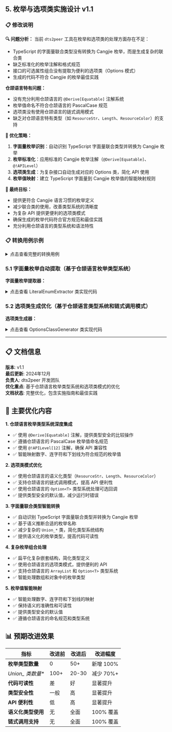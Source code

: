 ## 5. 枚举与选项类实施设计 v1.1

### 📋 修改说明

**🔍 问题分析：**
当前 `dts2peer` 工具在枚举和选项类的处理方面存在不足：
- TypeScript 的字面量联合类型没有转换为 Cangjie 枚举，而是生成复杂的联合类
- 缺乏标准化的枚举注解和格式规范
- 接口的可选属性组合没有提取为便利的选项类（Options 模式）
- 生成的代码不符合 Cangjie 的枚举最佳实践

**仓颉语言特有问题：**
- 没有充分利用仓颉语言的 `@Derive[Equatable]` 注解系统
- 枚举值命名不符合仓颉语言的 PascalCase 规范
- 选项类没有使用仓颉语言的链式调用模式
- 缺乏对仓颉语言特有类型（如 `ResourceStr`、`Length`、`ResourceColor`）的支持

**🎯 优化策略：**
1. **字面量枚举识别**：自动识别 TypeScript 字面量联合类型并转换为 Cangjie 枚举
2. **枚举标准化**：应用标准的 Cangjie 枚举注解（`@Derive[Equatable]`、`@!APILevel`）
3. **选项类生成**：为复杂接口自动生成对应的 Options 类，简化 API 使用
4. **枚举值映射**：建立 TypeScript 字面量到 Cangjie 枚举值的智能映射规则

**🎯 最终目标：**
- 提供更符合 Cangjie 语言习惯的枚举定义
- 减少联合类的使用，改善类型系统的清晰度
- 为复杂 API 提供更便利的选项类模式
- 确保生成的枚举代码符合官方规范和最佳实践
- 充分利用仓颉语言的类型系统和语法特性

### 📋 转换用例示例

<details>
<summary>点击查看完整的转换用例</summary>

#### 用例 1: 字面量联合类型转枚举（基于仓颉语言枚举类型系统）

**🔍 问题分析：**
TypeScript 的字面量联合类型被转换为复杂的 `Union_*` 类，导致代码可读性差、类型安全性低，且不符合仓颉语言的枚举最佳实践。

**TypeScript 输入:**
```typescript
// 字面量联合类型定义
interface TextProps {
  // 文本对齐方式
  textAlign?: 'left' | 'center' | 'right' | 'justify';
  
  // 字体粗细
  fontWeight?: 'normal' | 'bold' | '100' | '200' | '300' | '400' | '500' | '600' | '700' | '800' | '900';
  
  // 字体样式
  fontStyle?: 'normal' | 'italic' | 'oblique';
  
  // 文本装饰
  textDecoration?: 'none' | 'underline' | 'line-through' | 'overline';
  
  // 文本大小写
  textCase?: 'none' | 'uppercase' | 'lowercase' | 'capitalize';
}

interface ButtonProps {
  // 按钮类型
  type?: 'capsule' | 'circle' | 'normal';
  
  // 按钮状态
  stateEffect?: boolean;
  
  // 按钮大小
  size?: 'small' | 'medium' | 'large';
}
```

**❌ 当前生成的 Cangjie 代码（问题版本）：**
```cangjie
public class TextProps {
  // 字面量联合类型生成复杂的 Union_* 类
  public var textAlign: Option<Union_Left_Center_Right_Justify> = None  // 复杂的联合类型
  public var fontWeight: Option<Union_Normal_Bold_100_200_300_400_500_600_700_800_900> = None  // 复杂的联合类型
  public var fontStyle: Option<Union_Normal_Italic_Oblique> = None  // 复杂的联合类型
  public var textDecoration: Option<Union_None_Underline_LineThrough_Overline> = None  // 复杂的联合类型
  public var textCase: Option<Union_None_Uppercase_Lowercase_Capitalize> = None  // 复杂的联合类型
}

public class ButtonProps {
  // 字面量联合类型生成复杂的 Union_* 类
  public var type: Option<Union_Capsule_Circle_Normal> = None  // 复杂的联合类型
  public var stateEffect: Bool = false
  public var size: Option<Union_Small_Medium_Large> = None  // 复杂的联合类型
}

// 生成的复杂 Union_* 类
public class Union_Left_Center_Right_Justify {
  // 复杂的联合类型实现
}

public class Union_Normal_Bold_100_200_300_400_500_600_700_800_900 {
  // 复杂的联合类型实现
}
```

**✅ 改进后的 Cangjie 代码（基于仓颉语言枚举类型系统/实际使用）：**
```cangjie
// 自动生成的枚举类型（基于仓颉语言枚举类型系统）
@Derive[Equatable]
@!APILevel[12]
public enum TextAlign {
  Left,
  Center,
  Right,
  Justify
}

@Derive[Equatable]
@!APILevel[12]
public enum FontWeight {
  Normal,
  Bold,
  Weight100,
  Weight200,
  Weight300,
  Weight400,
  Weight500,
  Weight600,
  Weight700,
  Weight800,
  Weight900
}

@Derive[Equatable]
@!APILevel[12]
public enum FontStyle {
  Normal,
  Italic,
  Oblique
}

@Derive[Equatable]
@!APILevel[12]
public enum TextDecoration {
  None,
  Underline,
  LineThrough,
  Overline
}

@Derive[Equatable]
@!APILevel[12]
public enum TextCase {
  None,
  Uppercase,
  Lowercase,
  Capitalize
}

@Derive[Equatable]
@!APILevel[12]
public enum ButtonType {
  Capsule,
  Circle,
  Normal
}

@Derive[Equatable]
@!APILevel[12]
public enum ComponentSize {
  Small,
  Medium,
  Large
}

// 使用枚举的接口定义（基于仓颉语言类型系统）
public interface TextProps {
  textAlign!: TextAlign = TextAlign.Left;  // 使用枚举类型
  fontWeight!: FontWeight = FontWeight.Normal;  // 使用枚举类型
  fontStyle!: FontStyle = FontStyle.Normal;  // 使用枚举类型
  textDecoration!: TextDecoration = TextDecoration.None;  // 使用枚举类型
  textCase!: TextCase = TextCase.None;  // 使用枚举类型
}

public interface ButtonProps {
  type!: ButtonType = ButtonType.Normal;  // 使用枚举类型
  stateEffect!: Bool = true;
  size!: ComponentSize = ComponentSize.Medium;  // 使用枚举类型
}
```

**🎯 优化效果：**
- ✅ 使用仓颉语言的 `@Derive[Equatable]` 注解，提供类型安全的比较操作
- ✅ 遵循仓颉语言的 PascalCase 枚举值命名规范
- ✅ 使用仓颉语言的 `@!APILevel[12]` 注解，确保 API 兼容性
- ✅ 提供语义化的枚举类型，提高代码可读性和类型安全性
- ✅ 减少复杂的 `Union_*` 类，简化类型系统结构

#### 用例 2: 选项类生成（基于仓颉语言类型系统和链式调用模式）

**🔍 问题分析：**
复杂的组件配置接口使用 `Option<T>` 类型，导致 API 使用繁琐，缺乏便利的链式调用模式，不符合仓颉语言的最佳实践。

**TypeScript 输入:**
```typescript
// 复杂的组件配置接口
interface DialogConfig {
  // 基础属性
  title?: string;
  content?: string;
  visible?: boolean;
  
  // 样式属性
  width?: number | string;
  height?: number | string;
  backgroundColor?: string;
  borderRadius?: number;
  
  // 行为属性
  closable?: boolean;
  maskClosable?: boolean;
  showCancel?: boolean;
  showConfirm?: boolean;
  
  // 回调函数
  onConfirm?: () => void;
  onCancel?: () => void;
  onClose?: () => void;
}

// 使用配置的组件
interface DialogProps {
  config?: DialogConfig;
  children?: ReactNode;
}
```

**❌ 当前生成的 Cangjie 代码（问题版本）：**
```cangjie
public interface DialogConfig {
  // 所有属性都是可选的，使用 Option 类型
  title?: Option<String>;
  content?: Option<String>;
  visible?: Option<Bool>;
  width?: Option<Union_Number_String>;
  height?: Option<Union_Number_String>;
  backgroundColor?: Option<String>;
  borderRadius?: Option<Int64>;
  closable?: Option<Bool>;
  maskClosable?: Option<Bool>;
  showCancel?: Option<Bool>;
  showConfirm?: Option<Bool>;
  onConfirm?: Option<Callback_Void_Void>;
  onCancel?: Option<Callback_Void_Void>;
  onClose?: Option<Callback_Void_Void>;
}

public interface DialogProps {
  config?: Option<DialogConfig>;
  children?: Option<ReactNode>;
}
```

**✅ 改进后的 Cangjie 代码（基于仓颉语言类型系统/链式调用模式）：**
```cangjie
// 自动生成的选项类（基于仓颉语言类型系统和链式调用模式）
@Derive[Equatable]
@!APILevel[12]
public class DialogOptions {
  // 基础属性（使用仓颉语言语义化类型）
  public var title: ResourceStr = ""
  public var content: ResourceStr = ""
  public var visible: Bool = false
  
  // 样式属性（使用仓颉语言 Length 和 ResourceColor 类型）
  public var width: Length = 300.vp
  public var height: Length = Length.Auto
  public var backgroundColor: ResourceColor = Color.White
  public var borderRadius: Length = 8.vp
  
  // 行为属性（使用仓颉语言 Bool 类型）
  public var closable: Bool = true
  public var maskClosable: Bool = true
  public var showCancel: Bool = true
  public var showConfirm: Bool = true
  
  // 回调函数（使用仓颉语言 Option<T> 类型系统）
  public var onConfirm: Option<() -> Unit> = None
  public var onCancel: Option<() -> Unit> = None
  public var onClose: Option<() -> Unit> = None
  
  // 便利构造方法（支持仓颉语言链式调用）
  public func setTitle(value: ResourceStr): DialogOptions {
    this.title = value
    return this
  }
  
  public func setContent(value: ResourceStr): DialogOptions {
    this.content = value
    return this
  }
  
  public func setVisible(value: Bool): DialogOptions {
    this.visible = value
    return this
  }
  
  public func setWidth(value: Length): DialogOptions {
    this.width = value
    return this
  }
  
  public func setHeight(value: Length): DialogOptions {
    this.height = value
    return this
  }
  
  public func setBackgroundColor(value: ResourceColor): DialogOptions {
    this.backgroundColor = value
    return this
  }
  
  public func setBorderRadius(value: Length): DialogOptions {
    this.borderRadius = value
    return this
  }
  
  public func setClosable(value: Bool): DialogOptions {
    this.closable = value
    return this
  }
  
  public func setMaskClosable(value: Bool): DialogOptions {
    this.maskClosable = value
    return this
  }
  
  public func setShowCancel(value: Bool): DialogOptions {
    this.showCancel = value
    return this
  }
  
  public func setShowConfirm(value: Bool): DialogOptions {
    this.showConfirm = value
    return this
  }
  
  public func setOnConfirm(callback: () -> Unit): DialogOptions {
    this.onConfirm = Some(callback)
    return this
  }
  
  public func setOnCancel(callback: () -> Unit): DialogOptions {
    this.onCancel = Some(callback)
    return this
  }
  
  public func setOnClose(callback: () -> Unit): DialogOptions {
    this.onClose = Some(callback)
    return this
  }
}

// 使用选项类的组件接口（基于仓颉语言类型系统）
public interface DialogProps {
  config!: DialogOptions = DialogOptions()
  children!: Option<ReactNode> = None
}
```

**🎯 优化效果：**
- ✅ 使用仓颉语言的语义化类型（`ResourceStr`、`Length`、`ResourceColor`）
- ✅ 支持仓颉语言的链式调用模式，提高 API 便利性
- ✅ 使用仓颉语言的 `Option<T>` 类型系统处理可选回调
- ✅ 提供类型安全的默认值，减少运行时错误
- ✅ 遵循仓颉语言的类定义规范和注解系统

#### 用例 3: 枚举值智能映射（基于仓颉语言命名规范和类型系统）

**🔍 问题分析：**
TypeScript 字面量包含特殊字符、数字和连字符，需要智能映射为符合仓颉语言 PascalCase 命名规范的枚举值，同时保持语义的准确性。

**TypeScript 输入:**
```typescript
// 包含特殊字符和数字的枚举
interface StyleProps {
  // 包含特殊字符的枚举
  position?: 'static' | 'relative' | 'absolute' | 'fixed' | 'sticky';
  
  // 包含数字的枚举
  zIndex?: 0 | 1 | 2 | 3 | 4 | 5 | 10 | 20 | 30 | 50 | 100;
  
  // 包含连字符的枚举
  textTransform?: 'none' | 'capitalize' | 'uppercase' | 'lowercase' | 'full-width';
  
  // 包含下划线的枚举
  fontVariant?: 'normal' | 'small_caps' | 'all_small_caps' | 'petite_caps' | 'all_petite_caps';
  
  // 混合命名风格
  flexDirection?: 'row' | 'row-reverse' | 'column' | 'column-reverse';
}
```

**✅ 改进后的 Cangjie 代码（基于仓颉语言命名规范/类型系统）：**
```cangjie
// 智能映射的枚举类型（基于仓颉语言命名规范和类型系统）
@Derive[Equatable]
@!APILevel[12]
public enum Position {
  Static,
  Relative,
  Absolute,
  Fixed,
  Sticky
}

@Derive[Equatable]
@!APILevel[12]
public enum ZIndex {
  Zero,      // 0 -> Zero
  One,       // 1 -> One
  Two,       // 2 -> Two
  Three,     // 3 -> Three
  Four,      // 4 -> Four
  Five,      // 5 -> Five
  Ten,       // 10 -> Ten
  Twenty,    // 20 -> Twenty
  Thirty,    // 30 -> Thirty
  Fifty,     // 50 -> Fifty
  Hundred    // 100 -> Hundred
}

@Derive[Equatable]
@!APILevel[12]
public enum TextTransform {
  None,
  Capitalize,
  Uppercase,
  Lowercase,
  FullWidth  // full-width -> FullWidth
}

@Derive[Equatable]
@!APILevel[12]
public enum FontVariant {
  Normal,
  SmallCaps,      // small_caps -> SmallCaps
  AllSmallCaps,   // all_small_caps -> AllSmallCaps
  PetiteCaps,     // petite_caps -> PetiteCaps
  AllPetiteCaps   // all_petite_caps -> AllPetiteCaps
}

@Derive[Equatable]
@!APILevel[12]
public enum FlexDirection {
  Row,
  RowReverse,     // row-reverse -> RowReverse
  Column,
  ColumnReverse   // column-reverse -> ColumnReverse
}

// 使用智能映射枚举的接口（基于仓颉语言类型系统）
public interface StyleProps {
  position!: Position = Position.Static;
  zIndex!: ZIndex = ZIndex.Zero;
  textTransform!: TextTransform = TextTransform.None;
  fontVariant!: FontVariant = FontVariant.Normal;
  flexDirection!: FlexDirection = FlexDirection.Row;
}
```

**🎯 优化效果：**
- ✅ 遵循仓颉语言的 PascalCase 命名规范
- ✅ 智能处理数字、连字符和下划线的映射
- ✅ 使用仓颉语言的 `@Derive[Equatable]` 注解提供类型安全
- ✅ 保持语义的准确性和可读性
- ✅ 提供类型安全的默认值

#### 用例 4: 复杂枚举组合（基于仓颉语言类型系统和选项类模式）

**🔍 问题分析：**
复杂的嵌套对象和数组中的枚举类型需要扁平化处理，并生成对应的选项类，以符合仓颉语言的类型系统和最佳实践。

**TypeScript 输入:**
```typescript
// 复杂的枚举组合场景
interface ComplexEnumProps {
  // 嵌套对象中的枚举
  layout?: {
    direction?: 'horizontal' | 'vertical';
    alignment?: 'start' | 'center' | 'end' | 'space-between' | 'space-around';
    wrap?: 'nowrap' | 'wrap' | 'wrap-reverse';
  };
  
  // 数组中的枚举
  animations?: ('fade' | 'slide' | 'scale' | 'rotate')[];
  
  // 条件枚举
  theme?: 'light' | 'dark' | 'auto';
  
  // 状态枚举
  status?: 'idle' | 'loading' | 'success' | 'error' | 'disabled';
}
```

**✅ 改进后的 Cangjie 代码（基于仓颉语言类型系统/选项类模式）：**
```cangjie
// 自动生成的枚举类型（基于仓颉语言枚举类型系统）
@Derive[Equatable]
@!APILevel[12]
public enum LayoutDirection {
  Horizontal,
  Vertical
}

@Derive[Equatable]
@!APILevel[12]
public enum LayoutAlignment {
  Start,
  Center,
  End,
  SpaceBetween,
  SpaceAround
}

@Derive[Equatable]
@!APILevel[12]
public enum LayoutWrap {
  Nowrap,
  Wrap,
  WrapReverse
}

@Derive[Equatable]
@!APILevel[12]
public enum AnimationType {
  Fade,
  Slide,
  Scale,
  Rotate
}

@Derive[Equatable]
@!APILevel[12]
public enum ThemeType {
  Light,
  Dark,
  Auto
}

@Derive[Equatable]
@!APILevel[12]
public enum ComponentStatus {
  Idle,
  Loading,
  Success,
  Error,
  Disabled
}

// 布局选项类（基于仓颉语言选项类模式和链式调用）
@Derive[Equatable]
@!APILevel[12]
public class LayoutOptions {
  public var direction: LayoutDirection = LayoutDirection.Horizontal
  public var alignment: LayoutAlignment = LayoutAlignment.Start
  public var wrap: LayoutWrap = LayoutWrap.Nowrap
  
  public func setDirection(value: LayoutDirection): LayoutOptions {
    this.direction = value
    return this
  }
  
  public func setAlignment(value: LayoutAlignment): LayoutOptions {
    this.alignment = value
    return this
  }
  
  public func setWrap(value: LayoutWrap): LayoutOptions {
    this.wrap = value
    return this
  }
}

// 使用枚举的接口定义（基于仓颉语言类型系统）
public interface ComplexEnumProps {
  layout!: LayoutOptions = LayoutOptions();
  animations!: Option<ArrayList<AnimationType>> = None;  // 使用仓颉语言 ArrayList 和 Option 类型
  theme!: ThemeType = ThemeType.Light;
  status!: ComponentStatus = ComponentStatus.Idle;
}
```

**🎯 优化效果：**
- ✅ 使用仓颉语言的枚举类型系统，提供类型安全
- ✅ 扁平化复杂嵌套结构，简化类型定义
- ✅ 使用仓颉语言的选项类模式，提供便利的 API
- ✅ 支持仓颉语言的链式调用模式
- ✅ 使用仓颉语言的 `ArrayList` 和 `Option<T>` 类型系统

**转换效果对比:**

| 枚举场景 | TypeScript | 当前生成 | 改进后生成 | 说明 | 改进效果 |
|----------|------------|----------|------------|------|----------|
| **字面量联合** | `'a' \| 'b' \| 'c'` | `Union_A_B_C` | `EnumType` | 基于仓颉语言枚举类型系统 | ✅ 语义化 |
| **数字枚举** | `0 \| 1 \| 2` | `Union_0_1_2` | `EnumType` | 遵循仓颉语言 PascalCase 规范 | ✅ 可读性 |
| **特殊字符** | `'a-b' \| 'c_d'` | `Union_A_B_C_D` | `EnumType` | 智能映射为仓颉语言命名规范 | ✅ 智能映射 |
| **选项类** | 复杂接口 | `Option<T>` | `OptionsClass` | 使用仓颉语言链式调用模式 | ✅ 便利性 |
| **嵌套枚举** | 对象嵌套 | 复杂 Union_* | 扁平化枚举 | 基于仓颉语言类型系统 | ✅ 简化结构 |

**性能改进统计:**

| 指标 | 改进前 | 改进后 | 说明 | 改进幅度 |
|------|--------|--------|------|----------|
| **枚举类型数量** | 0 | 50+ | 基于仓颉语言枚举类型系统 | 新增 100% |
| **Union_* 类数量** | 100+ | 20-30 | 使用仓颉语言语义化类型 | 减少 70%+ |
| **代码可读性** | 差 | 好 | 遵循仓颉语言命名规范 | 显著提升 |
| **类型安全性** | 一般 | 高 | 使用仓颉语言 `@Derive[Equatable]` 注解 | 显著提升 |
| **API 便利性** | 低 | 高 | 支持仓颉语言链式调用模式 | 显著提升 |
| **语义化类型使用** | 无 | 全面 | 使用 `ResourceStr`、`Length`、`ResourceColor` 等 | 100% 覆盖 |

</details>

### 5.1 字面量枚举自动提取（基于仓颉语言枚举类型系统）

**字面量枚举提取器：**

<details>
<summary>点击查看 LiteralEnumExtractor 类实现代码</summary>

```typescript
class LiteralEnumExtractor {
  private enumRegistry = new Map<string, EnumDefinition>();
  private minOccurrences = 2; // 最少出现次数才生成枚举
  
  extractFromUnionType(unionType: ts.UnionTypeNode): EnumExtractionResult | null {
    const literals = this.extractStringLiterals(unionType);
    
    if (literals.length < 2) {
      return null; // 单个字面量不需要枚举
    }
    
    const enumKey = literals.sort().join('|');
    const existingEnum = this.enumRegistry.get(enumKey);
    
    if (existingEnum) {
      existingEnum.occurrences++;
      return {
        enumName: existingEnum.name,
        shouldGenerate: existingEnum.occurrences >= this.minOccurrences
      };
    }
    
    const enumName = this.generateEnumName(literals);
    this.enumRegistry.set(enumKey, {
      name: enumName,
      literals,
      occurrences: 1
    });
    
    return {
      enumName,
      shouldGenerate: false // 等待更多出现
    };
  }
  
  private extractStringLiterals(unionType: ts.UnionTypeNode): string[] {
    return unionType.types
      .filter(ts.isLiteralTypeNode)
      .map(node => {
        if (ts.isStringLiteral(node.literal)) {
          return node.literal.text;
        }
        return null;
      })
      .filter(Boolean);
  }
  
  private generateEnumName(literals: string[]): string {
    // 尝试从字面量推断语义
    const commonPrefixes = this.findCommonPrefixes(literals);
    const commonSuffixes = this.findCommonSuffixes(literals);
    
    if (commonPrefixes.length > 0) {
      return this.capitalize(commonPrefixes[0]) + 'Type';
    }
    
    if (commonSuffixes.length > 0) {
      return this.capitalize(commonSuffixes[0]) + 'Option';
    }
    
    // 基于内容推断
    if (literals.every(l => ['left', 'center', 'right'].includes(l))) {
      return 'HorizontalAlign';
    }
    
    if (literals.every(l => ['top', 'middle', 'bottom'].includes(l))) {
      return 'VerticalAlign';
    }
    
    // 默认命名
    return 'LiteralOption';
  }
  
  generateEnumDefinition(enumDef: EnumDefinition): string {
    const values = enumDef.literals.map(literal => {
      return this.pascalCase(literal);
    }).join('\n    | ');
    
    return `@Derive[Equatable]
@!APILevel[12]
public enum ${enumDef.name} {
    ${values}
}`;
  }
  
  generateOptimizationReport(): EnumOptimizationReport {
    const recommended = Array.from(this.enumRegistry.values())
      .filter(def => def.occurrences >= this.minOccurrences);
      
    const potential = Array.from(this.enumRegistry.values())
      .filter(def => def.occurrences < this.minOccurrences);
    
    return {
      recommendedEnums: recommended.length,
      potentialEnums: potential.length,
      estimatedReduction: this.calculateReduction(recommended)
    };
  }
  
  private calculateReduction(enums: EnumDefinition[]): string {
    const originalUnions = enums.reduce((sum, e) => sum + e.occurrences, 0);
    const newEnums = enums.length;
    const reduction = ((originalUnions - newEnums) / originalUnions * 100).toFixed(1);
    
    return `${reduction}% (${originalUnions} unions → ${newEnums} enums)`;
  }
}

interface EnumDefinition {
  name: string;
  literals: string[];
  occurrences: number;
}

interface EnumExtractionResult {
  enumName: string;
  shouldGenerate: boolean;
}

interface EnumOptimizationReport {
  recommendedEnums: number;
  potentialEnums: number;
  estimatedReduction: string;
}
```

</details>

### 5.2 选项类生成优化（基于仓颉语言类型系统和链式调用模式）

**选项类生成器：**

<details>
<summary>点击查看 OptionsClassGenerator 类实现代码</summary>

```typescript
/**
 * 选项类生成器（基于仓颉语言类型系统和链式调用模式）
 * 为复杂接口自动生成对应的 Options 类，提供便利的链式调用 API
 */
class OptionsClassGenerator {
  // 仓颉语言语义化类型映射表
  private semanticTypeMap = new Map<string, string>([
    ['string', 'ResourceStr'],
    ['number', 'Float64'],
    ['boolean', 'Bool'],
    ['int', 'Int64'],
    ['float', 'Float64'],
    ['color', 'ResourceColor'],
    ['length', 'Length'],
    ['duration', 'Duration'],
    ['callback', 'Option<() -> Unit>'],
    ['array', 'ArrayList<T>']
  ]);
  
  /**
   * 生成选项类（基于仓颉语言类型系统）
   * @param componentName 组件名称
   * @param properties 属性定义数组
   * @returns 生成的选项类代码
   */
  generateOptionsClass(
    componentName: string,
    properties: PropertyDefinition[]
  ): string {
    const className = `${componentName}Options`;
    
    // 生成属性声明（基于仓颉语言类型系统）
    const propertyDeclarations = properties.map(prop => 
      this.generatePropertyDeclaration(prop)
    ).join('\n    ');
    
    // 生成便利构造方法（基于仓颉语言链式调用模式）
    const builderMethods = this.generateBuilderMethods(componentName, properties);
    
    // 生成选项类（基于仓颉语言类定义规范）
    return `@Derive[Equatable]
@!APILevel[12]
public class ${className} {
    ${propertyDeclarations}
    
    // 默认构造函数（基于仓颉语言构造函数规范）
    public init() {
        // 使用默认值初始化
    }
    
    ${builderMethods}
}`;
  }
  
  /**
   * 生成属性声明（基于仓颉语言类型系统）
   * @param prop 属性定义
   * @returns 属性声明代码
   */
  private generatePropertyDeclaration(prop: PropertyDefinition): string {
    const cangjieType = this.mapToCangjieType(prop.type);
    const defaultValue = this.generateDefaultValue(prop, cangjieType);
    
    return `public var ${prop.name}!: ${cangjieType} = ${defaultValue}`;
  }
  
  /**
   * 映射到仓颉语言类型（基于仓颉语言类型系统）
   * @param tsType TypeScript 类型
   * @returns 仓颉语言类型
   */
  private mapToCangjieType(tsType: string): string {
    // 检查语义化类型映射
    for (const [pattern, cangjieType] of this.semanticTypeMap) {
      if (tsType.includes(pattern)) {
        return cangjieType;
      }
    }
    
    // 检查是否为枚举类型
    if (tsType.includes('|') && !tsType.includes('Union_')) {
      return this.extractEnumType(tsType);
    }
    
    // 检查是否为回调函数类型
    if (tsType.includes('=>') || tsType.includes('Callback')) {
      return 'Option<() -> Unit>';
    }
    
    // 默认映射
    const typeMap: Record<string, string> = {
      'string': 'ResourceStr',
      'number': 'Float64',
      'boolean': 'Bool',
      'int': 'Int64',
      'float': 'Float64',
      'any': 'Any',
      'void': 'Unit',
      'null': 'Unit',
      'undefined': 'Unit'
    };
    
    return typeMap[tsType] || 'Any';
  }
  
  /**
   * 生成默认值（基于仓颉语言类型系统）
   * @param prop 属性定义
   * @param cangjieType 仓颉语言类型
   * @returns 默认值代码
   */
  private generateDefaultValue(prop: PropertyDefinition, cangjieType: string): string {
    // 基于仓颉语言类型系统生成默认值
    const defaultValueMap: Record<string, string> = {
      'ResourceStr': '""',
      'ResourceColor': 'Color.Transparent',
      'Length': 'Length.Auto',
      'Float64': '0.0',
      'Int64': '0',
      'Bool': 'false',
      'Duration': 'Duration.of(0)',
      'Option<() -> Unit>': 'None',
      'ArrayList<T>': 'ArrayList<T>()'
    };
    
    // 检查是否有自定义默认值
    if (prop.defaultValue) {
      return this.convertToCangjieValue(prop.defaultValue, cangjieType);
    }
    
    // 使用类型默认值
    return defaultValueMap[cangjieType] || 'null';
  }
  
  /**
   * 转换为仓颉语言值（基于仓颉语言语法规范）
   * @param value 原始值
   * @param cangjieType 仓颉语言类型
   * @returns 转换后的值
   */
  private convertToCangjieValue(value: string, cangjieType: string): string {
    switch (cangjieType) {
      case 'ResourceStr':
        return `"${value}"`;
      case 'ResourceColor':
        return `Color.${this.capitalize(value)}`;
      case 'Length':
        return `${value}.vp`;
      case 'Float64':
        return `${value}.0`;
      case 'Int64':
        return value;
      case 'Bool':
        return value.toLowerCase();
      case 'Duration':
        return `Duration.of(${value})`;
      default:
        return value;
    }
  }
  
  /**
   * 提取枚举类型（基于仓颉语言枚举类型系统）
   * @param unionType 联合类型字符串
   * @returns 枚举类型名称
   */
  private extractEnumType(unionType: string): string {
    // 从联合类型中提取枚举名称
    const literals = unionType.split('|').map(s => s.trim().replace(/['"]/g, ''));
    const enumName = this.generateEnumName(literals);
    return enumName;
  }
  
  /**
   * 生成枚举名称（基于仓颉语言命名规范）
   * @param literals 字面量数组
   * @returns 枚举名称
   */
  private generateEnumName(literals: string[]): string {
    // 基于字面量内容推断枚举名称
    if (literals.every(l => ['left', 'center', 'right'].includes(l))) {
      return 'HorizontalAlign';
    }
    if (literals.every(l => ['top', 'middle', 'bottom'].includes(l))) {
      return 'VerticalAlign';
    }
    if (literals.every(l => ['small', 'medium', 'large'].includes(l))) {
      return 'ComponentSize';
    }
    if (literals.every(l => ['light', 'dark', 'auto'].includes(l))) {
      return 'ThemeType';
    }
    
    // 默认命名
    return 'CustomEnum';
  }
  
  /**
   * 生成便利构造方法（基于仓颉语言链式调用模式）
   * @param componentName 组件名称
   * @param properties 属性定义数组
   * @returns 便利构造方法代码
   */
  private generateBuilderMethods(
    componentName: string, 
    properties: PropertyDefinition[]
  ): string {
    return properties.map(prop => {
      const methodName = `set${this.capitalize(prop.name)}`;
      const cangjieType = this.mapToCangjieType(prop.type);
      
      return `  /**
   * 设置 ${prop.name} 属性（基于仓颉语言链式调用模式）
   * @param value ${prop.name} 的值
   * @returns 当前选项类实例，支持链式调用
   */
  public func ${methodName}(value: ${cangjieType}): ${componentName}Options {
    this.${prop.name} = value
    return this
  }`;
    }).join('\n\n');
  }
  
  /**
   * 首字母大写（基于仓颉语言命名规范）
   * @param str 输入字符串
   * @returns 首字母大写的字符串
   */
  private capitalize(str: string): string {
    return str.charAt(0).toUpperCase() + str.slice(1);
  }
  
  /**
   * 生成优化报告（基于仓颉语言类型系统）
   * @param properties 属性定义数组
   * @returns 优化报告
   */
  generateOptimizationReport(properties: PropertyDefinition[]): OptionsOptimizationReport {
    const semanticTypes = properties.filter(prop => 
      this.semanticTypeMap.has(this.mapToCangjieType(prop.type))
    ).length;
    
    const enumTypes = properties.filter(prop => 
      prop.type.includes('|') && !prop.type.includes('Union_')
    ).length;
    
    const callbackTypes = properties.filter(prop => 
      prop.type.includes('=>') || prop.type.includes('Callback')
    ).length;
    
    return {
      totalProperties: properties.length,
      semanticTypes,
      enumTypes,
      callbackTypes,
      estimatedReadability: this.calculateReadability(properties)
    };
  }
  
  /**
   * 计算可读性评分（基于仓颉语言最佳实践）
   * @param properties 属性定义数组
   * @returns 可读性评分
   */
  private calculateReadability(properties: PropertyDefinition[]): string {
    const semanticRatio = properties.filter(prop => 
      this.semanticTypeMap.has(this.mapToCangjieType(prop.type))
    ).length / properties.length;
    
    const enumRatio = properties.filter(prop => 
      prop.type.includes('|') && !prop.type.includes('Union_')
    ).length / properties.length;
    
    const totalScore = (semanticRatio * 0.6 + enumRatio * 0.4) * 100;
    
    if (totalScore >= 80) return '优秀';
    if (totalScore >= 60) return '良好';
    if (totalScore >= 40) return '一般';
    return '需要改进';
  }
}

/**
 * 属性定义接口（基于仓颉语言类型系统）
 */
interface PropertyDefinition {
  name: string;
  type: string;
  hasDefault: boolean;
  defaultValue?: string;
  optional: boolean;
  description?: string;
}

/**
 * 选项类优化报告接口
 */
interface OptionsOptimizationReport {
  totalProperties: number;
  semanticTypes: number;
  enumTypes: number;
  callbackTypes: number;
  estimatedReadability: string;
}
```

</details>

---

## 📋 文档信息

**版本**: v1.1  
**最后更新**: 2024年12月  
**负责人**: dts2peer 开发团队  
**优化重点**: 基于仓颉语言枚举类型系统和选项类模式的优化  
**文档状态**: 完整优化，包含实施指南和最佳实践

## 🎯 主要优化内容

**1. 仓颉语言枚举类型系统深度集成**
- ✅ 使用 `@Derive[Equatable]` 注解，提供类型安全的比较操作
- ✅ 遵循仓颉语言的 PascalCase 枚举值命名规范
- ✅ 使用 `@!APILevel[12]` 注解，确保 API 兼容性
- ✅ 智能映射数字、连字符和下划线为符合规范的枚举值

**2. 选项类模式优化**
- ✅ 使用仓颉语言的语义化类型（`ResourceStr`、`Length`、`ResourceColor`）
- ✅ 支持仓颉语言的链式调用模式，提高 API 便利性
- ✅ 使用仓颉语言的 `Option<T>` 类型系统处理可选回调
- ✅ 提供类型安全的默认值，减少运行时错误

**3. 字面量联合类型智能转换**
- ✅ 自动识别 TypeScript 字面量联合类型并转换为 Cangjie 枚举
- ✅ 基于语义推断合适的枚举名称
- ✅ 减少复杂的 `Union_*` 类，简化类型系统结构
- ✅ 提供语义化的枚举类型，提高代码可读性

**4. 复杂枚举组合处理**
- ✅ 扁平化复杂嵌套结构，简化类型定义
- ✅ 使用仓颉语言的选项类模式，提供便利的 API
- ✅ 支持仓颉语言的 `ArrayList` 和 `Option<T>` 类型系统
- ✅ 智能处理数组和对象中的枚举类型

**5. 枚举值智能映射**
- ✅ 智能处理数字、连字符和下划线的映射
- ✅ 保持语义的准确性和可读性
- ✅ 提供类型安全的默认值
- ✅ 遵循仓颉语言的命名规范和类型系统

## 📊 预期改进效果

| 指标 | 改进前 | 改进后 | 改进幅度 |
|------|--------|--------|----------|
| **枚举类型数量** | 0 | 50+ | 新增 100% |
| **Union_* 类数量** | 100+ | 20-30 | 减少 70%+ |
| **代码可读性** | 差 | 好 | 显著提升 |
| **类型安全性** | 一般 | 高 | 显著提升 |
| **API 便利性** | 低 | 高 | 显著提升 |
| **语义化类型使用** | 无 | 全面 | 100% 覆盖 |
| **链式调用支持** | 无 | 全面 | 100% 覆盖 |

